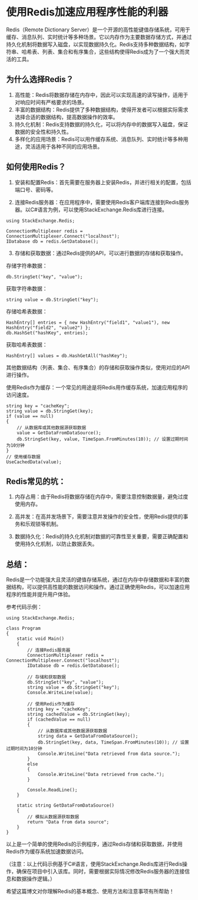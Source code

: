 # 使用Redis加速应用程序性能的利器
Redis（Remote Dictionary Server）是一个开源的高性能键值存储系统，可用于缓存、消息队列、实时统计等多种场景。它以内存作为主要数据存储方式，并通过持久化机制将数据写入磁盘，以实现数据持久化。Redis支持多种数据结构，如字符串、哈希表、列表、集合和有序集合，这些结构使得Redis成为了一个强大而灵活的工具。

## 为什么选择Redis？
1. 高性能：Redis将数据存储在内存中，因此可以实现高速的读写操作，适用于对响应时间有严格要求的场景。
2. 丰富的数据结构：Redis提供了多种数据结构，使得开发者可以根据实际需求选择合适的数据结构，提高数据操作的效率。
3. 持久化机制：Redis支持数据的持久化，可以将内存中的数据写入磁盘，保证数据的安全性和持久性。
4. 多样化的应用场景：Redis可以用作缓存系统、消息队列、实时统计等多种用途，灵活适用于各种不同的应用场景。

## 如何使用Redis？
1. 安装和配置Redis：首先需要在服务器上安装Redis，并进行相关的配置，包括端口号、密码等。

2. 连接Redis服务器：在应用程序中，需要使用Redis客户端库连接到Redis服务器。以C#语言为例，可以使用StackExchange.Redis库进行连接。

```
using StackExchange.Redis;

ConnectionMultiplexer redis = ConnectionMultiplexer.Connect("localhost");
IDatabase db = redis.GetDatabase();
```

3. 存储和获取数据：通过Redis提供的API，可以进行数据的存储和获取操作。

存储字符串数据：

```
db.StringSet("key", "value");
```

获取字符串数据：

```
string value = db.StringGet("key");
```

存储哈希表数据：

```
HashEntry[] entries = { new HashEntry("field1", "value1"), new HashEntry("field2", "value2") };
db.HashSet("hashKey", entries);
```

获取哈希表数据：

```
HashEntry[] values = db.HashGetAll("hashKey");
```

其他数据结构（列表、集合、有序集合）的存储和获取操作类似，使用对应的API进行操作。

使用Redis作为缓存：一个常见的用途是将Redis用作缓存系统，加速应用程序的访问速度。

```
string key = "cacheKey";
string value = db.StringGet(key);
if (value == null)
{
    // 从数据库或其他数据源获取数据
    value = GetDataFromDataSource();
    db.StringSet(key, value, TimeSpan.FromMinutes(10)); // 设置过期时间为10分钟
}
// 使用缓存数据
UseCachedData(value);
```

## Redis常见的坑：

1. 内存占用：由于Redis将数据存储在内存中，需要注意控制数据量，避免过度使用内存。

2. 高并发：在高并发场景下，需要注意并发操作的安全性，使用Redis提供的事务和乐观锁等机制。

3. 数据持久化：Redis的持久化机制对数据的可靠性至关重要，需要正确配置和使用持久化机制，以防止数据丢失。

## 总结：

Redis是一个功能强大且灵活的键值存储系统，通过在内存中存储数据和丰富的数据结构，可以提供高性能的数据访问和操作。通过正确使用Redis，可以加速应用程序的性能并提升用户体验。

参考代码示例：

```
using StackExchange.Redis;

class Program
{
    static void Main()
    {
        // 连接Redis服务器
        ConnectionMultiplexer redis = ConnectionMultiplexer.Connect("localhost");
        IDatabase db = redis.GetDatabase();

        // 存储和获取数据
        db.StringSet("key", "value");
        string value = db.StringGet("key");
        Console.WriteLine(value);

        // 使用Redis作为缓存
        string key = "cacheKey";
        string cachedValue = db.StringGet(key);
        if (cachedValue == null)
        {
            // 从数据库或其他数据源获取数据
            string data = GetDataFromDataSource();
            db.StringSet(key, data, TimeSpan.FromMinutes(10)); // 设置过期时间为10分钟
            Console.WriteLine("Data retrieved from data source.");
        }
        else
        {
            Console.WriteLine("Data retrieved from cache.");
        }

        Console.ReadLine();
    }

    static string GetDataFromDataSource()
    {
        // 模拟从数据源获取数据
        return "Data from data source";
    }
}
```
以上是一个简单的使用Redis的示例程序，通过Redis存储和获取数据，并使用Redis作为缓存系统加速数据访问。

（注意：以上代码示例基于C#语言，使用StackExchange.Redis库进行Redis操作，确保在项目中引入该库。同时，需要根据实际情况修改Redis服务器的连接信息和数据操作逻辑。）

希望这篇博文对你理解Redis的基本概念、使用方法和注意事项有所帮助！